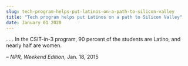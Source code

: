 ```yaml
---
slug: tech-program-helps-put-latinos-on-a-path-to-silicon-valley
title: "Tech program helps put Latinos on a path to Silicon Valley"
date: January 01 2020
---
```


<p>. . . In the CSIT&#45;in&#45;3 program, 90 percent of the students are Latino, and nearly half are women.
</p><p><em>– NPR, Weekend Edition</em>, Jan. 18, 2015
</p>
